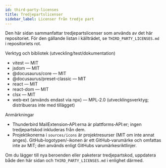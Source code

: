 ```yaml
---
id: third-party-licenses
title: Tredjepartslicenser
sidebar_label: Licenser från tredje part
---
```


Den här sidan sammanfattar tredjepartslicenser som används av det här repositoriet. För den gällande listan i källträdet, se `THIRD_PARTY_LICENSES.md` i repositoriets rot.

Verktyg och bibliotek (utveckling/test/dokumentation)

- vitest — MIT
- jsdom — MIT
- @docusaurus/core — MIT
- @docusaurus/preset-classic — MIT
- react — MIT
- react-dom — MIT
- clsx — MIT
- web‑ext (används endast via npx) — MPL‑2.0 (utvecklingsverktyg; distribueras inte med tillägget)

Anmärkningar

- Thunderbird MailExtension‑API:erna är plattforms‑API:er; ingen tredjepartskod inkluderas från dem.
- Projektikonerna i `sources/icons` är projektresurser (MIT om inte annat anges). GitHub‑logotypen/-ikonen är ett GitHub‑varumärke och omfattas inte av MIT; den används enligt GitHubs varumärkesriktlinjer.

Om du lägger till nya beroenden eller paketerar tredjepartskod, uppdatera både den här sidan och `THIRD_PARTY_LICENSES.md` i enlighet därmed.

